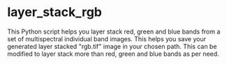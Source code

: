 # layer_stack_rgb
This Python script helps you layer stack red, green and blue bands from a set of multispectral individual band images.
This helps you save your generated layer stacked "rgb.tif" image in your chosen path.
This can be modified to layer stack more than red, green and blue bands as per need.
